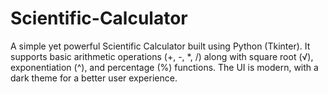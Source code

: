 # Scientific-Calculator
A simple yet powerful Scientific Calculator built using Python (Tkinter). It supports basic arithmetic operations (+, -, *, /) along with square root (√), exponentiation (^), and percentage (%) functions. The UI is modern, with a dark theme for a better user experience.
